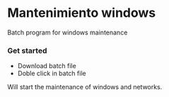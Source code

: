 # Mantenimiento windows
Batch program for windows maintenance


### Get started
- Download batch file 
- Doble click in batch file

Will start the maintenance of windows and networks.
